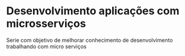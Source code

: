 # Desenvolvimento aplicações com microsserviços
Serie com objetivo de melhorar conhecimento de desenvolvimento trabalhando com micro serviços 
